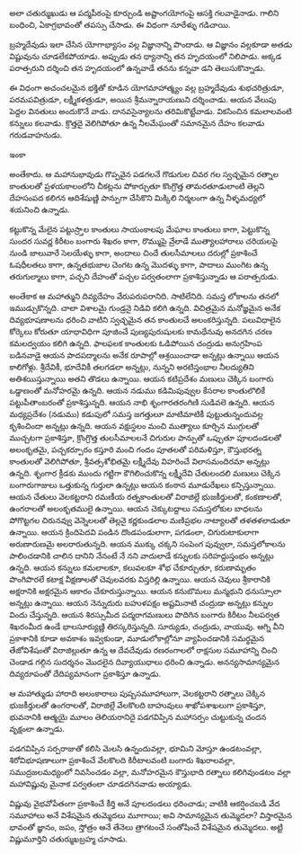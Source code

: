 ﻿అలా చతుర్ముఖుడు ఆ పద్మపీఠంపై కూర్చుండి అష్టాంగయోగంపై ఆసక్తి గలవాడైనాడు. గాలిని బంధించి, ఏకాగ్రభావంతో తపస్సు చేసాడు. ఈ విధంగా నూరేళ్ళు గడిచాయి. 

బ్రహ్మదేవుడు ఇలా చేసిన యోగాభ్యాసం వల్ల విజ్ఞానాన్ని పొందాడు. ఆ విజ్ఞానం వల్లకూడా అతడు విష్టువును చూడలేకపోయాడు. అప్పుడు తన ధ్యానాన్ని తన హృదయంలో నిలిపాడు. అక్కడ పరాత్పరుని దర్శించి తన హృదయంలో ఉన్నవాడే తనను కన్నవా డని తెలుసుకొన్నాడు. 

ఈ విధంగా అచంచలమైన భక్తితో కూడిన యోగమాహాత్మ్యం వల్ల బ్రహ్మదేవుడు శుభచరిత్రుడూ, పరమపవిత్రుడూ, లక్ష్మీకళత్రుడూ, అయిన శ్రీమన్నారాయణుని దర్శించాడు. ఆయన వేలుపు పెద్దల వినతులు అందుకొనే వాడు. దానవసైన్యాలను తరిమికొట్టేవాడు. వికసించిన కమలాలవంటి కన్నులు కలవాడు. క్రొత్తదై వెలిగిపోతూ ఉన్న నీలమేఘంతో సమానమైన దేహం కలవాడు గరుడవాహనుడు. 

ఇంకా 

అంతేకాదు. ఆ మహానుభావుడు గొప్పవైన పడగలనే గొడుగుల చివర గల స్వచ్ఛమైన రత్నాల కాంతులతో ప్రళయకాలంలోని చీకట్లను పోకార్చుతూ కొంగ్రొత్త తామరతూడులాంటి తెల్లని దేహసంపద కలిగన ఆదిశేషుణ్ణి పాన్పుగా చేసికొని మిక్కిలి నిర్మలంగా ఉన్న నీళ్ళమధ్యలో శయనించి ఉన్నాడు. 

కట్టుకొన్న మేలైన పట్టుస్ర్తాల కాంతులు సాయంకాలపు మేఘాల కాంతులు కాగా, పెట్టుకొన్న సుందర సువర్ణ కిరీటం బంగారు శిఖరం కాగా, రొమ్ముపై వ్రేలాడే ముత్యాలహారాలు చరియలపై నుండి జాలువారే సెలయేళ్ళు కాగా, అందాలు చిందే తులసీమాలలు దరుల్లో ప్రకాశించే ఓషధీలతలు కాగా, ఉన్నతభుజాల చెంగట ఉన్న మొదళ్ళు కాగా, పాదాలు ముంగిట ఉన్న తరుగుల్మాలు కాగా, పచ్చని దేహంతో పచ్చల పర్వతంలాగా ప్రకాశిస్తున్నాడు ఆ పరాత్పరుడు. 

అంతేకాక ఆ మహాత్ముని దివ్యదేహం వేరుపరుపరానిది. సాటిలేనిది. సమస్త లోకాలను తనలో ఇముడ్చుకొన్నది. చాలా విశాలమై గుండ్రనై నిడివి కలిగి ఉన్నది. విచిత్రమైన మనోజ్ఞమైన అనేక దివ్యభూషణాలను ధరించి వాటిని స్వచ్ఛమైన తన కాంతులచే అలంకరిస్తున్నది. పలువిధాలైన కోర్కెలు కోరుతూ యాథావిధిగా పూజించే పుణ్యపురుషులకు కామధేనువు అనదగిన చరణ కమలద్వయం కలిగి ఉన్నది. ఫాలఫలక కాంతులకు ఓడిపోయిన చంద్రుడు అనుగ్రహింప బడినవాడై ఆయన పాదపద్మాలను అనేక రూపాల్లో ఆశ్రయించాడా అన్నట్లు ఉన్నాయి ఆయన కాలిగోళ్లు. శ్రీదేవికీ, భూదేవికీ తలగడలా అన్నట్లు, నున్నని అరటిస్తంభాల నీలద్యుతిని అతిశయిస్తున్నాయి అతని తొడలు ఉన్నాయి. ఆయన కటిప్రదేశం మణులు చెక్కిన బంగారు ఒడ్డాణంతో మనోహరమై ఉన్నది. ఆయన నడుము కడిమిపువ్వుల కేసరాల కాంతులొలికే పట్టుపీతాంబరంతో ప్రకాశిస్తున్నది. ఆయన నాభి శృంగారతరంగిణి సుడివలె ఉన్నది. ఆయన మధ్యప్రదేశం (నడుము) కడుపులో సమస్త జగత్తులూ మాటిమాటికీ పుట్టుతున్నందువల్ల కృశించిందా అన్నట్లు ఉన్నది.
ఆయన వక్షఃస్థలం మంచి ముత్యాలు కూర్చిన ముగ్గులతో ముచ్చటగా ప్రకాశిస్తూ, క్రొంగ్రొత్త తులసీమాలలనే చిగురుల పాన్పుతో ఒప్పుతూ పూలదండలతో అలంకృతమై, పచ్చకర్పూరం కస్తూరి మంచి గందం పూతలతో పరిమళిస్తూ, కౌస్తుభరత్న కాంతులతో వెలిగిపోతూ, శ్రీవత్సశోభితమై లక్ష్మీదేవు విహరించే విలాసమందిరమా అన్నట్లు ఉన్నది. శృంగార క్రీడకు ముందు గట్టిగా కౌగిలించుకొన్న లక్ష్మీదేవి చేతులందలి మణులు చెక్కిన బంగారుగాజులు ఒత్తుకున్న గుర్తులా ఉన్నట్లు ఆయన కంఠాన మూడురేఖలు కన్పిస్తున్నాయి.
ఆయన చేతులు వెలకట్టరాని రమణీయ రత్నకాంతులతో విరాజిల్లే భుజకీర్తులతో, కంకణాలతో, ఉంగరాలతో అలంకృతములై ఉన్నాయి. ఆయన చెక్కుటద్దాలు సమస్తలోకుల బాధలను పోగొట్టగల చిరునవ్వు వెన్నెలలతో తెల్లనై కర్ణకుండలాల మణిప్రభల నాట్యాలతో తళతళలాడుతూ ఉన్నాయి.
ఆయన క్రిందిపెదవి పండిన దొండపండులాగా, పగడంలా, చిగురుటాకులాగా అరుణారుణమై అలరారుతున్నది. ఆయన ముక్కు చక్కని సంపెంగ పువ్వులా, సమస్తలోకాలను పాలించడానికి చాలిన దానిని నేనంటే నే నని వాదులాడే కన్నులకు సరిహద్దుస్తంభం అన్నట్లు ఉన్నది. ఆయన కన్నులు కమలాలకూ, కలువలకూ శోభ చేకూర్చుతూ, కరుణామృతం పొంగిపొరలే కటాక్ష వీక్షణాలతో చెవులవరకు విస్తరిల్లి ఉన్నాయి. ఆయన చెవులు శ్రీకారానికి అక్షరానికి అక్షరమైన ఆకారం చేకూరుస్తున్నాయి. ఆయన కనుబొమలు మన్మథుని ధనుస్సూలా అన్నట్లు ఉన్నాయి. ఆయన నెన్నుదురు బహుళపక్షం అష్టమినాటి చంద్రుడా అన్నట్లు కన్నుల విందు చేస్తున్నది.
ఆయన శిరస్సుమీద పద్మరాగమణులు పొదిగిన బంగారు కిరీటం నీలపర్వత శిఖరంమీద ఉండే భాలసూర్యుణ్ణి తిరస్కరిస్తున్నది. సూర్యుడు, చంద్రుడు, వాయువు. ఆగ్ని వీని ప్రకాశానికి కూడా అవకాశం ఇవ్వకుండా, మూడులోకాల్లోనూ వ్యాపించడానికి సమర్థమైన తేజోవిశేషంతో విరాజిల్లుతూ ఉన్న ఆ దేవదేవుడు రణరంగాలలో రాక్షసుల సమూహాన్ని చించి చెండాడ గల్గిన సుదర్శనం మొదలైన దివ్యాయుధాలు ధరించి ఉన్నాడు. అనన్యసామాన్యమైన దివ్యరూపంతో దేదిప్యమానంగా ప్రకాశిస్తూ ఉన్నాడు. 

ఆ మహాత్ముడు హారాది అలంకారాలు పుష్పసమూహాలుగా, వెలకట్టరాని రత్నాలు చెక్కిన భుజకీర్తులతో ఉంగరాలతో, విరాజిల్లే వేలకొలది బాహువులు శాఖోపశాఖలుగా ప్రకాశిస్తూ, భువనానికి ఆత్మయై మూలం తెలియరానిదై పడగవిప్పిన మహాసర్పం చుట్టుకున్న చందన వృక్షంలా ఉన్నాడు. 

పడగవిప్పిన సర్పరాజుతో కలిసి మెలసి ఉన్నందువల్లా, భూమిని మోస్తూ ఉండటంవల్లా, శిరోవిభూషణాలుగా ప్రకాశించే వేలకొలది కిరీటాలవంటి బంగారు శిఖరాలవల్లా, సముద్రజలమధ్యంలో నివసించడం వల్లా, మనోహరమైన కౌస్తుభాది రత్నాలు కలిగివుండటం వల్లా మహావిష్ణువు మైనాక పర్వతంలా చూడదగినవాడు అయ్యాడు. 

విష్ణువు వైభవోపేతంగా ప్రకాశించే కీర్తి అనే పూలదండలు ధరించాడు; వాటికి ఆకర్షించబడి వేద సమూహాలు అనే విశేషమైన తుమ్మెదలు మూగాయి; అవి సామాన్యమైన తుమ్మెదలా? విస్తారమైన భావంతో జ్ఞానం, జపం, స్తోత్రం ఆనే తేనెలు త్రాగటంచే సంతోషించే విశేషమైన తుమ్మెదలు. అట్టి విష్ణుమూర్తిని చతుర్ముఖబ్రహ్మ చూసాడు. 

